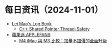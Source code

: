﻿# 每日资讯（2024-11-01）

- [Lei Mao's Log Book](https://leimao.github.io/atom.xml)
  - [C++ Shared Pointer Thread-Safety](https://leimao.github.io/blog/CPP-Shared-Ptr-Thread-Safety/)
- [蘋果迷 APPLEFANS](https://applefans.today/feed/)
  - [M4 iMac 與 M3 比較：加量不加價的全面升級](https://applefans.today/2024-11-imac-m4-vs-m3-compared/)
